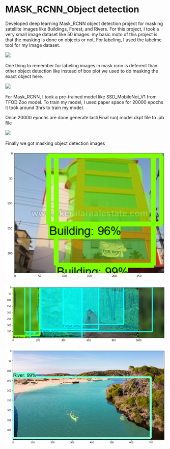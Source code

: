# MASK_RCNN_Object detection

Developed deep learning Mask_RCNN object detection project for masking satellite images like Buildings, Forest, and Rivers.
For this project, I took a very small image dataset like 50 images. my basic moto of this project is that the masking is done on objects or not. 
For labeling, I used the labelme tool for my image dataset. 

 ![](Screenshots//image1.png)

One thing to remember for labeling images in mask rcnn is deferent than other object detection like instead of box plot we used to do masking the exact object here. 

![](Screenshots//image3.png)

For Mask_RCNN, I took a pre-trained model like SSD_MobileNet_V1 from TFOD Zoo model. To train my model, I  used paper space for 20000 epochs it took around 3hrs to train my model.

Once 20000 epochs are done generate last(Final run) model.ckpt file to .pb file

![](Screenshots//image2.png)

Finally we got masking object detection images

![](masking_images/image2.png)

![](masking_images/image3.png)

![](masking_images/image4.png)
